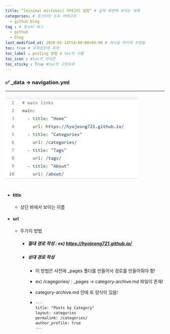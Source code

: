 ```yaml
---
title: “[minimal mistakes] 카테고리 설정” # 실제 화면에 보이는 제목
categories: # 포스터의 소속 카테고리
  - github_blog
tag : # 포스터 태그
  - github
  - blog
last_modified_at: 2020-01-14T14:00:00+09:00 # 게시글 마지막 수정일
toc: true # 우측상단의 목차
toc_label : posting 방법 # toc의 이름
toc_icon : #toc의 아이콘
toc_sticky : True #toc의 고정유무
---
```




### ✅ _data -> navigation.yml 

---

![image-20211209180111040](2021-12-09-tow.assets/image-20211209180111040.png)

- #### title

  - 상단 바에서 보이는 이름

- #### url

  - 두가지 방법

    - ##### 절대 경로 작성 : ex) https://hyojeong721.github.io/

    - ##### 상대 경로 작성 

      - 이 방법은 사전에 _pages 폴더를 만들어서 경로를 만들어줘야 함! 

      - ex) /cagegories/ : _pages -> category-archive.md 파일이 존재!

      - category-archive.md 안에 또 양식이 있음!

      - ```
        ---
        title: "Posts by Category" 
        layout: categories
        permalink: /categories/  
        author_profile: true
        ---
        ```

        

